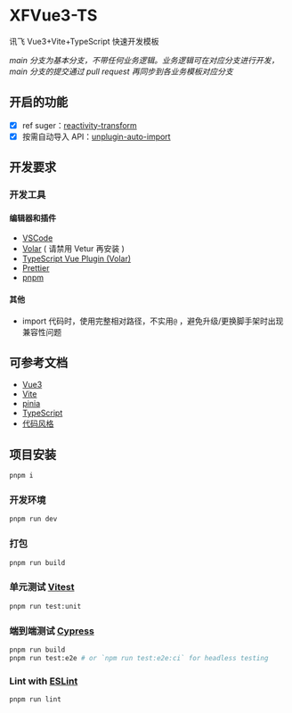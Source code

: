 # XFVue3-TS

讯飞 Vue3+Vite+TypeScript 快速开发模板

_main 分支为基本分支，不带任何业务逻辑。业务逻辑可在对应分支进行开发，main 分支的提交通过 pull request 再同步到各业务模板对应分支_

## 开启的功能

- [x] ref suger：[reactivity-transform](https://vuejs.org/guide/extras/reactivity-transform.html)
- [x] 按需自动导入 API：[unplugin-auto-import](https://github.com/antfu/unplugin-auto-import)

## 开发要求

### 开发工具

#### 编辑器和插件

- [VSCode](https://code.visualstudio.com/)
- [Volar](https://marketplace.visualstudio.com/items?itemName=johnsoncodehk.volar) ( 请禁用 Vetur 再安装 )
- [TypeScript Vue Plugin (Volar)](https://marketplace.visualstudio.com/items?itemName=johnsoncodehk.vscode-typescript-vue-plugin)
- [Prettier](https://marketplace.visualstudio.com/items?itemName=esbenp.prettier-vscode)
- [pnpm](https://pnpm.io/)

#### 其他

- import 代码时，使用完整相对路径，不实用`@` ，避免升级/更换脚手架时出现兼容性问题

## 可参考文档

- [Vue3](https://vuejs.org/)
- [Vite](https://vitejs.dev/)
- [pinia](https://pinia.vuejs.org)
- [TypeScript](https://zhuanlan.zhihu.com/p/405982472)
- [代码风格](https://vuejs.org/style-guide/)

## 项目安装

```sh
pnpm i
```

### 开发环境

```sh
pnpm run dev
```

### 打包

```sh
pnpm run build
```

### 单元测试 [Vitest](https://vitest.dev/)

```sh
pnpm run test:unit
```

### 端到端测试 [Cypress](https://www.cypress.io/)

```sh
pnpm run build
pnpm run test:e2e # or `npm run test:e2e:ci` for headless testing
```

### Lint with [ESLint](https://eslint.org/)

```sh
pnpm run lint
```
